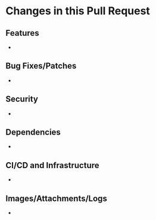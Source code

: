 # Changes in this Pull Request
## Features
-

## Bug Fixes/Patches
-

## Security
-

## Dependencies
-

## CI/CD and Infrastructure
-

## Images/Attachments/Logs
-

